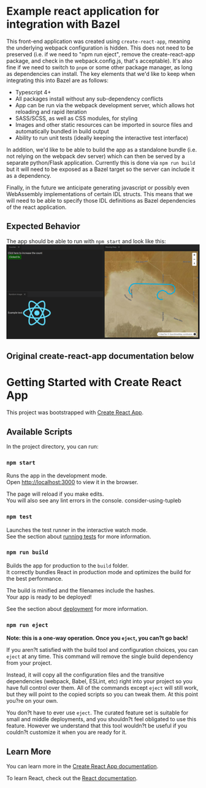 # Example react application for integration with Bazel
This front-end application was created using `create-react-app`, meaning the underlying webpack
configuration is hidden. This does not need to be preserved (i.e. if we need to "npm run eject",
remove the create-react-app package, and check in the webpack.config.js, that's acceptable). It's
also fine if we need to switch to `pnpm` or some other package manager, as long as dependencies can
install. The key elements that we'd like to keep when integrating this into Bazel are as follows:

* Typescript 4+
* All packages install without any sub-dependency conflicts
* App can be run via the webpack development server, which allows hot reloading and rapid iteration
* SASS/SCSS, as well as CSS modules, for styling
* Images and other static resources can be imported in source files and automatically bundled in build output
* Ability to run unit tests (ideally keeping the interactive test interface)

In addition, we'd like to be able to build the app as a standalone bundle (i.e. not relying on the
webpack dev server) which can then be served by a separate python/Flask application. Currently this
is done via `npm run build` but it will need to be exposed as a Bazel target so the server can
include it as a dependency.

Finally, in the future we anticipate generating javascript or possibly even WebAssembly
implementations of certain IDL structs. This means that we will need to be able to specify those IDL
definitions as Bazel dependencies of the react application.

## Expected Behavior
The app should be able to run with `npm start` and look like this:
![screenshot](expected_behavior.png)


**Original create-react-app documentation below**
----------------------------------------------------------------------------------------------------


# Getting Started with Create React App

This project was bootstrapped with [Create React App](https://github.com/facebook/create-react-app).

## Available Scripts

In the project directory, you can run:

### `npm start`

Runs the app in the development mode.\
Open [http://localhost:3000](http://localhost:3000) to view it in the browser.

The page will reload if you make edits.\
You will also see any lint errors in the console.
consider-using-tupleb
### `npm test`

Launches the test runner in the interactive watch mode.\
See the section about [running tests](https://facebook.github.io/create-react-app/docs/running-tests) for more information.

### `npm run build`

Builds the app for production to the `build` folder.\
It correctly bundles React in production mode and optimizes the build for the best performance.

The build is minified and the filenames include the hashes.\
Your app is ready to be deployed!

See the section about [deployment](https://facebook.github.io/create-react-app/docs/deployment) for more information.

### `npm run eject`

**Note: this is a one-way operation. Once you `eject`, you can?t go back!**

If you aren?t satisfied with the build tool and configuration choices, you can `eject` at any time. This command will remove the single build dependency from your project.

Instead, it will copy all the configuration files and the transitive dependencies (webpack, Babel, ESLint, etc) right into your project so you have full control over them. All of the commands except `eject` will still work, but they will point to the copied scripts so you can tweak them. At this point you?re on your own.

You don?t have to ever use `eject`. The curated feature set is suitable for small and middle deployments, and you shouldn?t feel obligated to use this feature. However we understand that this tool wouldn?t be useful if you couldn?t customize it when you are ready for it.

## Learn More

You can learn more in the [Create React App documentation](https://facebook.github.io/create-react-app/docs/getting-started).

To learn React, check out the [React documentation](https://reactjs.org/).

